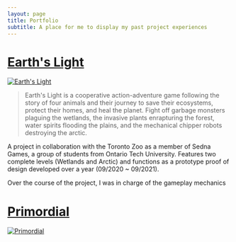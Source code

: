 ```yaml
---
layout: page
title: Portfolio
subtitle: A place for me to display my past project experiences
---
```

# [Earth's Light](https://hamraj-rai.itch.io/earths-light)
[![Earth's Light](https://img.itch.zone/aW1hZ2UvOTc0MTIzLzczMjM0NDEucG5n/347x500/yRgepC.png)](https://www.youtube.com/watch?v=ItPgzlPxPJc)

>Earth's Light is a cooperative action-adventure game following the story of four animals and their journey to save their ecosystems, protect their homes, and heal the planet. Fight off garbage monsters plaguing the wetlands, the invasive plants enrapturing the forest, water spirits flooding the plains, and the mechanical chipper robots destroying the arctic.

A project in collaboration with the Toronto Zoo as a member of Sedna Games, a group of students from Ontario Tech University. Features two complete levels (Wetlands and Arctic) and functions as a prototype proof of design developed over a year (09/2020 ~ 09/2021).

Over the course of the project, I was in charge of the gameplay mechanics

# [Primordial](https://promethaes.itch.io/primordial)
[![Primordial](http://img.youtube.com/vi/iZOTqHBXW2M/0.jpg)](https://www.youtube.com/watch?v=iZOTqHBXW2M)